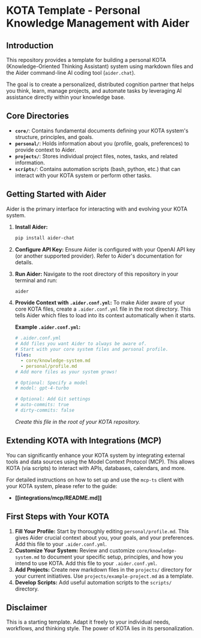 # KOTA Template - Personal Knowledge Management with Aider

## Introduction

This repository provides a template for building a personal KOTA (Knowledge-Oriented Thinking Assistant) system using markdown files and the Aider command-line AI coding tool (`aider.chat`).

The goal is to create a personalized, distributed cognition partner that helps you think, learn, manage projects, and automate tasks by leveraging AI assistance directly within your knowledge base.

## Core Directories

*   **`core/`**: Contains fundamental documents defining your KOTA system's structure, principles, and goals.
*   **`personal/`**: Holds information about you (profile, goals, preferences) to provide context to Aider.
*   **`projects/`**: Stores individual project files, notes, tasks, and related information.
*   **`scripts/`**: Contains automation scripts (bash, python, etc.) that can interact with your KOTA system or perform other tasks.

## Getting Started with Aider

Aider is the primary interface for interacting with and evolving your KOTA system.

1.  **Install Aider:**
    ```bash
    pip install aider-chat
    ```
2.  **Configure API Key:** Ensure Aider is configured with your OpenAI API key (or another supported provider). Refer to Aider's documentation for details.
3.  **Run Aider:** Navigate to the root directory of this repository in your terminal and run:
    ```bash
    aider
    ```
4.  **Provide Context with `.aider.conf.yml`:** To make Aider aware of your core KOTA files, create a `.aider.conf.yml` file in the root directory. This tells Aider which files to load into its context automatically when it starts.

    **Example `.aider.conf.yml`:**
    ```yaml
    # .aider.conf.yml
    # Add files you want Aider to always be aware of.
    # Start with your core system files and personal profile.
    files:
      - core/knowledge-system.md
      - personal/profile.md
    # Add more files as your system grows!

    # Optional: Specify a model
    # model: gpt-4-turbo

    # Optional: Add Git settings
    # auto-commits: true
    # dirty-commits: false
    ```
    *Create this file in the root of your KOTA repository.*

## Extending KOTA with Integrations (MCP)

You can significantly enhance your KOTA system by integrating external tools and data sources using the Model Context Protocol (MCP). This allows KOTA (via scripts) to interact with APIs, databases, calendars, and more.

For detailed instructions on how to set up and use the `mcp-ts` client with your KOTA system, please refer to the guide:

*   **[[integrations/mcp/README.md]]**

## First Steps with Your KOTA

1.  **Fill Your Profile:** Start by thoroughly editing `personal/profile.md`. This gives Aider crucial context about you, your goals, and your preferences. Add this file to your `.aider.conf.yml`.
2.  **Customize Your System:** Review and customize `core/knowledge-system.md` to document your specific setup, principles, and how you intend to use KOTA. Add this file to your `.aider.conf.yml`.
3.  **Add Projects:** Create new markdown files in the `projects/` directory for your current initiatives. Use `projects/example-project.md` as a template.
4.  **Develop Scripts:** Add useful automation scripts to the `scripts/` directory.

## Disclaimer

This is a starting template. Adapt it freely to your individual needs, workflows, and thinking style. The power of KOTA lies in its personalization.

